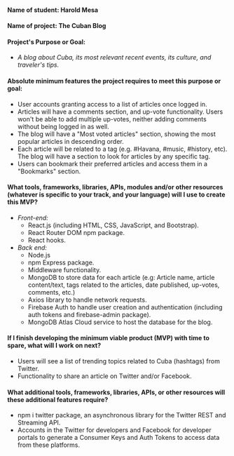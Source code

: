#### Name of student: Harold Mesa
#### Name of project: The Cuban Blog
#### Project's Purpose or Goal: 
* _A blog about Cuba, its most relevant recent events, its culture, and traveler's tips._
#### Absolute minimum features the project requires to meet this purpose or goal:
* User accounts granting access to a list of articles once logged in.
* Articles will have a comments section, and up-vote functionality. Users won't be able to add multiple up-votes, neither adding comments without being logged in as well.
* The blog will have a "Most voted articles" section, showing the most popular articles in descending order.
* Each article will be related to a tag (e.g. #Havana, #music, #history, etc). The blog will have a section to look for articles by any specific tag.
* Users can bookmark their preferred articles and access them in a "Bookmarks" section.
#### What tools, frameworks, libraries, APIs, modules and/or other resources (whatever is specific to your track, and your language) will I use to create this MVP?
* _Front-end:_
  - React.js (including HTML, CSS, JavaScript, and Bootstrap).
  - React Router DOM npm package.
  - React hooks.
* _Back end:_
  - Node.js
  - npm Express package.
  - Middleware functionality.
  - MongoDB to store data for each article (e.g: Article name, article content/text, tags related to the articles, date published, up-votes, comments, etc.)
  - Axios library to handle network requests.
  - Firebase Auth to handle user creation and authentication (including auth tokens and firebase-admin package).
  - MongoDB Atlas Cloud service to host the database for the blog.

#### If I finish developing the minimum viable product (MVP) with time to spare, what will I work on next?
* Users will see a list of trending topics related to Cuba (hashtags) from Twitter.
* Functionality to share an article on Twitter and/or Facebook.
#### What additional tools, frameworks, libraries, APIs, or other resources will these additional features require?
* npm i twitter package, an asynchronous library for the Twitter REST and Streaming API.
* Accounts in the Twitter for developers and Facebook for developer portals to generate a Consumer Keys and Auth Tokens to access data from these platforms.


